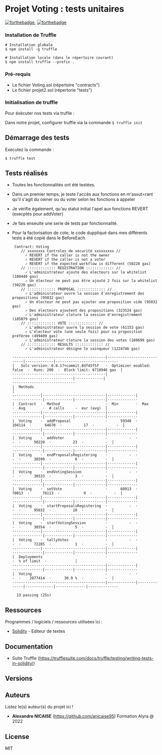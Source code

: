 # Projet Voting : tests unitaires

[![forthebadge](https://img.shields.io/badge/Solidity-e6e6e6?style=for-the-badge&logo=solidity&logoColor=black)](http://forthebadge.com), [![forthebadge](https://img.shields.io/badge/OpenZeppelin-4E5EE4?logo=OpenZeppelin&logoColor=fff&style=for-the-badge)](http://forthebadge.com)


### Installation de Truffle

```
# Installation globale
$ npm install -g truffle

# Installation locale (dans le répertoire courant)
$ npm install truffle --prefix . 
```

### Pré-requis

- Le fichier Voting.sol (répertoire "contracts")
- Le fichier projet2.sol (répertorie "tests")

### Initialisation de truffle

Pour éxécuter nos tests via truflle : 

Dans notre projet, configurer truffle via la commande ``$ truffle init`` 

## Démarrage des tests

Executez la commande :
```
$ truffle test
```

## Tests réalisés

- Toutes les fonctionnalités ont été testées. 
- Dans un premier temps, je teste l'accès aux fonctions en m'assut=rant qu'il s'agit du owner ou du voter selon les fonctions à appeler
- Je vérifie également, qu'au statut initial l'apel aux fonctions REVERT (execptés pour addVoter)
- Je fais enseuite une serie de tests par fonctionnalité.
- Pour la factorisation de cote, le code duppliqué dans mes différents tests a été copié dans le BeforeEach.

  
       Contract: Voting
          // xxxxxxxx Controles de sécurité xxxxxxxxx //
            ✓ REVERT if the caller is not the owner
            ✓ REVERT if the caller is not a voter
            ✓ REVERT if the expected workflow is different (50220 gas)
          // ::::::::::::: REGISTRATION ::::::::::::: //
            ✓ L'administrateur ajoute des electeurs sur la whitelist (100440 gas)
            ✓ Un électeur ne peut pas être ajouté 2 fois sur la whitelist (50220 gas)
          // ::::::::::::: PROPOSAL ::::::::::::: //
            ✓ L'adminisrateur ouvre la session d'enregistrement des propositions (95032 gas)
            ✓ Un électeur ne peut pas ajouter une proposition vide (95032 gas)
            ✓ Des électeurs ajoutent des propositions (323524 gas)
            ✓ L'administrateur cloture la session d'enregistrement (185079 gas)
          // ::::::::::::: VOTE ::::::::::::: //
            ✓ L'administrateur ouvre la session de vote (61153 gas)
            ✓ L'électeur vote (une seule fois) pour sa proposition préférée (499409 gas)
            ✓ L'administrateur cloture la session des votes (169699 gas)
          // ::::::::::::: RESULTS ::::::::::::: //
            ✓ L'administrateur désigne le vainqueur (1224746 gas)

      ·------------------------------------------|----------------------------|-------------|----------------------------·
      |   Solc version: 0.8.17+commit.8df45f5f   ·  Optimizer enabled: false  ·  Runs: 200  ·  Block limit: 6718946 gas  │
      ···········································|····························|·············|·····························
      |  Methods                                                                                                         │
      ·············|·····························|·············|··············|·············|··············|··············
      |  Contract  ·  Method                     ·  Min        ·  Max         ·  Avg        ·  # calls     ·  eur (avg)  │
      ·············|·····························|·············|··············|·············|··············|··············
      |  Voting    ·  addProposal                ·      59340  ·      104114  ·      64670  ·          17  ·          -  │
      ·············|·····························|·············|··············|·············|··············|··············
      |  Voting    ·  addVoter                   ·          -  ·           -  ·      50220  ·          23  ·          -  │
      ·············|·····························|·············|··············|·············|··············|··············
      |  Voting    ·  endProposalsRegistering    ·          -  ·           -  ·      30599  ·           6  ·          -  │
      ·············|·····························|·············|··············|·············|··············|··············
      |  Voting    ·  endVotingSession           ·          -  ·           -  ·      30533  ·           3  ·          -  │
      ·············|·····························|·············|··············|·············|··············|··············
      |  Voting    ·  setVote                    ·      60913  ·       78013  ·      76113  ·           9  ·          -  │
      ·············|·····························|·············|··············|·············|··············|··············
      |  Voting    ·  startProposalsRegistering  ·          -  ·           -  ·      95032  ·          10  ·          -  │
      ·············|·····························|·············|··············|·············|··············|··············
      |  Voting    ·  startVotingSession         ·          -  ·           -  ·      30554  ·           5  ·          -  │
      ·············|·····························|·············|··············|·············|··············|··············
      |  Voting    ·  tallyVotes                 ·          -  ·           -  ·      72285  ·           1  ·          -  │
      ·············|·····························|·············|··············|·············|··············|··············
      |  Deployments                             ·                                          ·  % of limit  ·             │
      ···········································|·············|··············|·············|··············|··············
      |  Voting                                  ·          -  ·           -  ·    2077414  ·      30.9 %  ·          -  │
      ·------------------------------------------|-------------|--------------|-------------|--------------|-------------·

        13 passing (25s)

## Ressources

Programmes / logiciels / ressources utilisées ici : 

* [Solidity](https://atom.io/) - Editeur de textes

## Documentation

- Suite Truffle (https://trufflesuite.com/docs/truffle/testing/writing-tests-in-solidity/)

## Versions


## Auteurs
Listez le(s) auteur(s) du projet ici !
* **Alexandre NICAISE** (https://github.com/anicaise95) Formation Alyra @ 2022

## License

MIT
